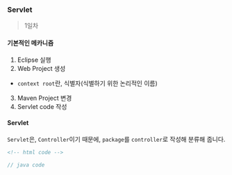 ### Servlet
> 1일차

#### 기본적인 메카니즘
1. Eclipse 실행
2. Web Project 생성
  - <code>context root</code>란, 식별자(식별하기 위한 논리적인 이름)
3. Maven Project 변경
4. Servlet code 작성

#### Servlet
<code>Servlet</code>은, <code>Controller</code>이기 때문에, <code>package</code>를 <code>controller</code>로 작성해 분류해 줍니다.

```html
<!-- html code -->
```
```java
// java code
```